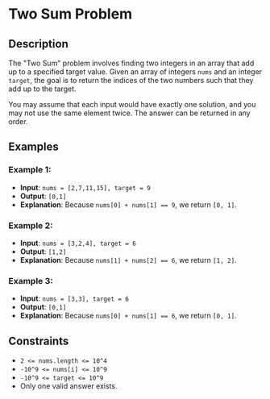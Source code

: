 # Two Sum Problem

## Description
The "Two Sum" problem involves finding two integers in an array that add up to a specified target value. Given an array of integers `nums` and an integer `target`, the goal is to return the indices of the two numbers such that they add up to the target.

You may assume that each input would have exactly one solution, and you may not use the same element twice. The answer can be returned in any order.

## Examples

### Example 1:
- **Input**: `nums = [2,7,11,15], target = 9`
- **Output**: `[0,1]`
- **Explanation**: Because `nums[0] + nums[1] == 9`, we return `[0, 1]`.

### Example 2:
- **Input**: `nums = [3,2,4], target = 6`
- **Output**: `[1,2]`
- **Explanation**: Because `nums[1] + nums[2] == 6`, we return `[1, 2]`.

### Example 3:
- **Input**: `nums = [3,3], target = 6`
- **Output**: `[0,1]`
- **Explanation**: Because `nums[0] + nums[1] == 6`, we return `[0, 1]`.

## Constraints
- `2 <= nums.length <= 10^4`
- `-10^9 <= nums[i] <= 10^9`
- `-10^9 <= target <= 10^9`
- Only one valid answer exists.